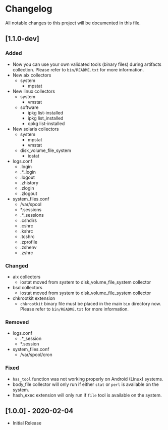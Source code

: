 # Changelog
All notable changes to this project will be documented in this file.

## [1.1.0-dev]

### Added
- Now you can use your own validated tools (binary files) during artifacts collection. Please refer to ```bin/README.txt``` for more information.
- New aix collectors
  - system
    - mpstat
- New linux collectors
  - system 
    - vmstat
  - software
    - ipkg list-installed
    - ipkg list_installed
    - opkg list-installed
- New solaris collectors
  - system
    - mpstat
    - vmstat
  - disk_volume_file_system
    - iostat
- logs.conf
  - .login
  - .*_login
  - .logout
  - .zhistory
  - .zlogin
  - .zlogout
- system_files.conf
  - /var/spool
  - *.sessions
  - .*_sessions
  - .cshdirs
  - .cshrc
  - .kshrc
  - .tcshrc
  - .zprofile
  - .zshenv
  - .zshrc

### Changed
- aix collectors
  - iostat moved from system to disk_volume_file_system collector
- bsd collectors
  - iostat moved from system to disk_volume_file_system collector
- chkrootkit extension
  - ```chkrootkit``` binary file must be placed in the main ```bin``` directory now. Please refer to ```bin/README.txt``` for more information.

### Removed
- logs.conf
  - .*_session
  - *.session
- system_files.conf
  - /var/spool/cron

### Fixed
- ```has_tool``` function was not working properly on Android (Linux) systems.
- body_file collector will only run if either ```stat``` or ```perl``` is available on the system.
- hash_exec extension will only run if ```file``` tool is available on the system.

## [1.0.0] - 2020-02-04
- Initial Release
